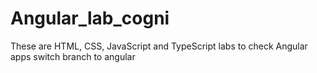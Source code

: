 # Angular_lab_cogni

These are HTML, CSS, JavaScript and TypeScript labs
to check Angular apps switch branch to angular
